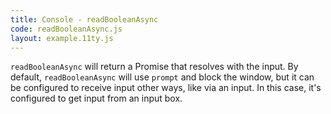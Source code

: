 ```yaml
---
title: Console - readBooleanAsync
code: readBooleanAsync.js
layout: example.11ty.js
---
```


`readBooleanAsync` will return a Promise that resolves with the input.
By default, `readBooleanAsync` will use `prompt` and block the window, but it can be configured to receive input other ways, like via an input.
In this case, it's configured to get input from an input box.
